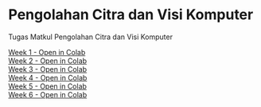 # Pengolahan Citra dan Visi Komputer

Tugas Matkul Pengolahan Citra dan Visi Komputer

<a href="https://colab.research.google.com/github/edoaurahman/PCVK/blob/main/Week1.ipynb" target="_blank">
  Week 1 - Open in Colab
</a>
<br>
<a href="https://colab.research.google.com/github/edoaurahman/PCVK/blob/main/Week2.ipynb" target="_blank">
  Week 2 - Open in Colab
</a>
<br>
<a href="https://colab.research.google.com/github/edoaurahman/PCVK/blob/main/Week3.ipynb" target="_blank">
  Week 3 - Open in Colab
</a>
<br>
<a href="https://colab.research.google.com/github/edoaurahman/PCVK/blob/main/Week4.ipynb" target="_blank">
  Week 4 - Open in Colab
</a>
</a>
<br>
<a href="https://colab.research.google.com/github/edoaurahman/PCVK/blob/main/Week5.ipynb" target="_blank">
  Week 5 - Open in Colab
</a>
</a>
<br>
<a href="https://colab.research.google.com/github/edoaurahman/PCVK/blob/main/Week6.ipynb" target="_blank">
  Week 6 - Open in Colab
</a>
